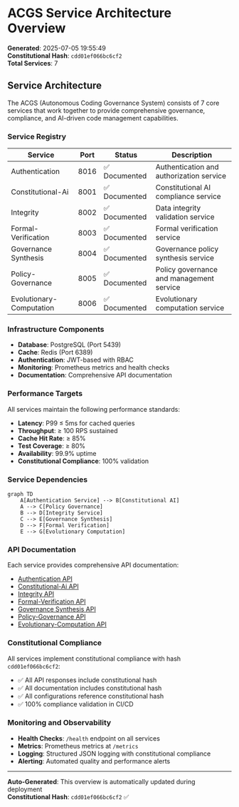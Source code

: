 # ACGS Service Architecture Overview

<!-- Constitutional Hash: cdd01ef066bc6cf2 -->

**Generated**: 2025-07-05 19:55:49  
**Constitutional Hash**: `cdd01ef066bc6cf2`  
**Total Services**: 7

## Service Architecture

The ACGS (Autonomous Coding Governance System) consists of 7 core services that work together to provide comprehensive governance, compliance, and AI-driven code management capabilities.

### Service Registry

| Service | Port | Status | Description |
|---------|------|--------|-------------|
| Authentication | 8016 | ✅ Documented | Authentication and authorization service |
| Constitutional-Ai | 8001 | ✅ Documented | Constitutional AI compliance service |
| Integrity | 8002 | ✅ Documented | Data integrity validation service |
| Formal-Verification | 8003 | ✅ Documented | Formal verification service |
| Governance Synthesis | 8004 | ✅ Documented | Governance policy synthesis service |
| Policy-Governance | 8005 | ✅ Documented | Policy governance and management service |
| Evolutionary-Computation | 8006 | ✅ Documented | Evolutionary computation service |


### Infrastructure Components

- **Database**: PostgreSQL (Port 5439)
- **Cache**: Redis (Port 6389)
- **Authentication**: JWT-based with RBAC
- **Monitoring**: Prometheus metrics and health checks
- **Documentation**: Comprehensive API documentation

### Performance Targets

All services maintain the following performance standards:

- **Latency**: P99 ≤ 5ms for cached queries
- **Throughput**: ≥ 100 RPS sustained
- **Cache Hit Rate**: ≥ 85%
- **Test Coverage**: ≥ 80%
- **Availability**: 99.9% uptime
- **Constitutional Compliance**: 100% validation

### Service Dependencies

```mermaid
graph TD
    A[Authentication Service] --> B[Constitutional AI]
    A --> C[Policy Governance]
    B --> D[Integrity Service]
    C --> E[Governance Synthesis]
    D --> F[Formal Verification]
    E --> G[Evolutionary Computation]
```

### API Documentation

Each service provides comprehensive API documentation:

- [Authentication API](api/authentication.md)
- [Constitutional-Ai API](api/constitutional-ai.md)
- [Integrity API](api/integrity.md)
- [Formal-Verification API](api/formal-verification.md)
- [Governance Synthesis API](api/governance_synthesis.md)
- [Policy-Governance API](api/policy-governance.md)
- [Evolutionary-Computation API](api/evolutionary-computation.md)


### Constitutional Compliance

All services implement constitutional compliance with hash `cdd01ef066bc6cf2`:

- ✅ All API responses include constitutional hash
- ✅ All documentation includes constitutional hash
- ✅ All configurations reference constitutional hash
- ✅ 100% compliance validation in CI/CD

### Monitoring and Observability

- **Health Checks**: `/health` endpoint on all services
- **Metrics**: Prometheus metrics at `/metrics`
- **Logging**: Structured JSON logging with constitutional compliance
- **Alerting**: Automated quality and performance alerts

---

**Auto-Generated**: This overview is automatically updated during deployment  
**Constitutional Hash**: `cdd01ef066bc6cf2` ✅
